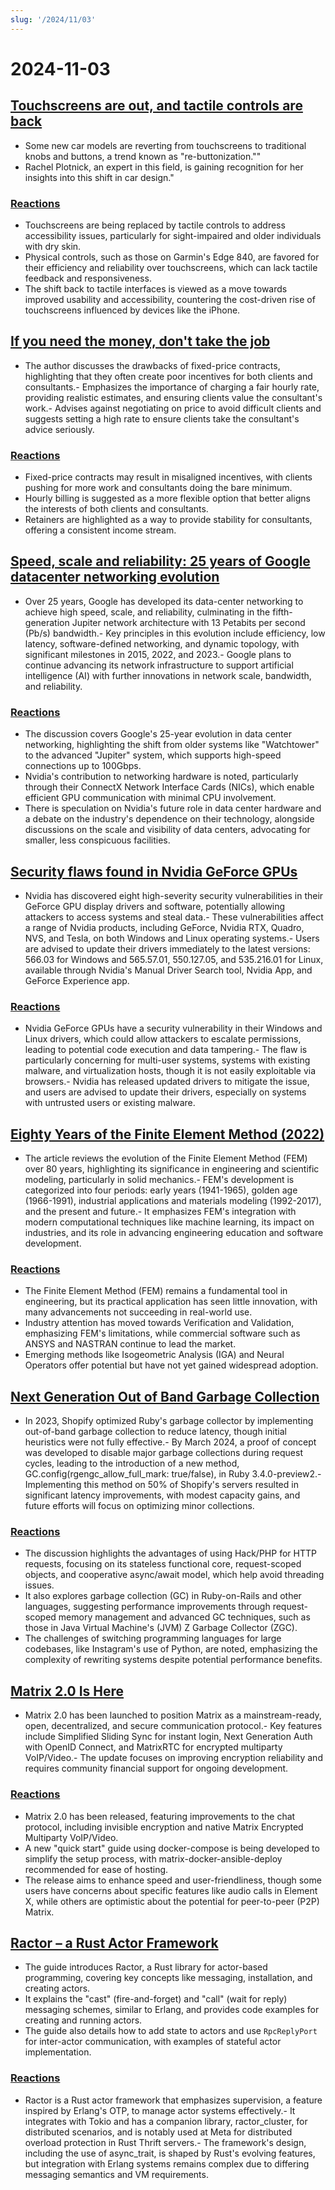 ```yaml
---
slug: '/2024/11/03'
---
```


# 2024-11-03

## [Touchscreens are out, and tactile controls are back](https://spectrum.ieee.org/touchscreens)

- Some new car models are reverting from touchscreens to traditional knobs and buttons, a trend known as "re-buttonization.""
- Rachel Plotnick, an expert in this field, is gaining recognition for her insights into this shift in car design."

### [Reactions](https://news.ycombinator.com/item?id=42033241)

- Touchscreens are being replaced by tactile controls to address accessibility issues, particularly for sight-impaired and older individuals with dry skin.
- Physical controls, such as those on Garmin's Edge 840, are favored for their efficiency and reliability over touchscreens, which can lack tactile feedback and responsiveness.
- The shift back to tactile interfaces is viewed as a move towards improved usability and accessibility, countering the cost-driven rise of touchscreens influenced by devices like the iPhone.

## [If you need the money, don't take the job](https://bitfieldconsulting.com/posts/need-money)

- The author discusses the drawbacks of fixed-price contracts, highlighting that they often create poor incentives for both clients and consultants.- Emphasizes the importance of charging a fair hourly rate, providing realistic estimates, and ensuring clients value the consultant's work.- Advises against negotiating on price to avoid difficult clients and suggests setting a high rate to ensure clients take the consultant's advice seriously.

### [Reactions](https://news.ycombinator.com/item?id=42032638)

- Fixed-price contracts may result in misaligned incentives, with clients pushing for more work and consultants doing the bare minimum.
- Hourly billing is suggested as a more flexible option that better aligns the interests of both clients and consultants.
- Retainers are highlighted as a way to provide stability for consultants, offering a consistent income stream.

## [Speed, scale and reliability: 25 years of Google datacenter networking evolution](https://cloud.google.com/blog/products/networking/speed-scale-reliability-25-years-of-data-center-networking)

- Over 25 years, Google has developed its data-center networking to achieve high speed, scale, and reliability, culminating in the fifth-generation Jupiter network architecture with 13 Petabits per second (Pb/s) bandwidth.- Key principles in this evolution include efficiency, low latency, software-defined networking, and dynamic topology, with significant milestones in 2015, 2022, and 2023.- Google plans to continue advancing its network infrastructure to support artificial intelligence (AI) with further innovations in network scale, bandwidth, and reliability.

### [Reactions](https://news.ycombinator.com/item?id=42031169)

- The discussion covers Google's 25-year evolution in data center networking, highlighting the shift from older systems like "Watchtower" to the advanced "Jupiter" system, which supports high-speed connections up to 100Gbps.
- Nvidia's contribution to networking hardware is noted, particularly through their ConnectX Network Interface Cards (NICs), which enable efficient GPU communication with minimal CPU involvement.
- There is speculation on Nvidia's future role in data center hardware and a debate on the industry's dependence on their technology, alongside discussions on the scale and visibility of data centers, advocating for smaller, less conspicuous facilities.

## [Security flaws found in Nvidia GeForce GPUs](https://www.pcworld.com/article/2504035/security-flaws-found-in-all-nvidia-geforce-gpus-update-drivers-asap.html)

- Nvidia has discovered eight high-severity security vulnerabilities in their GeForce GPU display drivers and software, potentially allowing attackers to access systems and steal data.- These vulnerabilities affect a range of Nvidia products, including GeForce, Nvidia RTX, Quadro, NVS, and Tesla, on both Windows and Linux operating systems.- Users are advised to update their drivers immediately to the latest versions: 566.03 for Windows and 565.57.01, 550.127.05, and 535.216.01 for Linux, available through Nvidia's Manual Driver Search tool, Nvidia App, and GeForce Experience app.

### [Reactions](https://news.ycombinator.com/item?id=42030463)

- Nvidia GeForce GPUs have a security vulnerability in their Windows and Linux drivers, which could allow attackers to escalate permissions, leading to potential code execution and data tampering.- The flaw is particularly concerning for multi-user systems, systems with existing malware, and virtualization hosts, though it is not easily exploitable via browsers.- Nvidia has released updated drivers to mitigate the issue, and users are advised to update their drivers, especially on systems with untrusted users or existing malware.

## [Eighty Years of the Finite Element Method (2022)](https://link.springer.com/article/10.1007/s11831-022-09740-9)

- The article reviews the evolution of the Finite Element Method (FEM) over 80 years, highlighting its significance in engineering and scientific modeling, particularly in solid mechanics.- FEM's development is categorized into four periods: early years (1941-1965), golden age (1966-1991), industrial applications and materials modeling (1992-2017), and the present and future.- It emphasizes FEM's integration with modern computational techniques like machine learning, its impact on industries, and its role in advancing engineering education and software development.

### [Reactions](https://news.ycombinator.com/item?id=42028569)

- The Finite Element Method (FEM) remains a fundamental tool in engineering, but its practical application has seen little innovation, with many advancements not succeeding in real-world use.
- Industry attention has moved towards Verification and Validation, emphasizing FEM's limitations, while commercial software such as ANSYS and NASTRAN continue to lead the market.
- Emerging methods like Isogeometric Analysis (IGA) and Neural Operators offer potential but have not yet gained widespread adoption.

## [Next Generation Out of Band Garbage Collection](https://railsatscale.com/2024-10-23-next-generation-oob-gc/)

- In 2023, Shopify optimized Ruby's garbage collector by implementing out-of-band garbage collection to reduce latency, though initial heuristics were not fully effective.- By March 2024, a proof of concept was developed to disable major garbage collections during request cycles, leading to the introduction of a new method, GC.config(rgengc_allow_full_mark: true/false), in Ruby 3.4.0-preview2.- Implementing this method on 50% of Shopify's servers resulted in significant latency improvements, with modest capacity gains, and future efforts will focus on optimizing minor collections.

### [Reactions](https://news.ycombinator.com/item?id=42028833)

- The discussion highlights the advantages of using Hack/PHP for HTTP requests, focusing on its stateless functional core, request-scoped objects, and cooperative async/await model, which help avoid threading issues.
- It also explores garbage collection (GC) in Ruby-on-Rails and other languages, suggesting performance improvements through request-scoped memory management and advanced GC techniques, such as those in Java Virtual Machine's (JVM) Z Garbage Collector (ZGC).
- The challenges of switching programming languages for large codebases, like Instagram's use of Python, are noted, emphasizing the complexity of rewriting systems despite potential performance benefits.

## [Matrix 2.0 Is Here](https://matrix.org/blog/2024/10/29/matrix-2.0-is-here/?resubmit)

- Matrix 2.0 has been launched to position Matrix as a mainstream-ready, open, decentralized, and secure communication protocol.- Key features include Simplified Sliding Sync for instant login, Next Generation Auth with OpenID Connect, and MatrixRTC for encrypted multiparty VoIP/Video.- The update focuses on improving encryption reliability and requires community financial support for ongoing development.

### [Reactions](https://news.ycombinator.com/item?id=42032387)

- Matrix 2.0 has been released, featuring improvements to the chat protocol, including invisible encryption and native Matrix Encrypted Multiparty VoIP/Video.
- A new "quick start" guide using docker-compose is being developed to simplify the setup process, with matrix-docker-ansible-deploy recommended for ease of hosting.
- The release aims to enhance speed and user-friendliness, though some users have concerns about specific features like audio calls in Element X, while others are optimistic about the potential for peer-to-peer (P2P) Matrix.

## [Ractor – a Rust Actor Framework](https://slawlor.github.io/ractor/quickstart/)

- The guide introduces Ractor, a Rust library for actor-based programming, covering key concepts like messaging, installation, and creating actors.
- It explains the "cast" (fire-and-forget) and "call" (wait for reply) messaging schemes, similar to Erlang, and provides code examples for creating and running actors.
- The guide also details how to add state to actors and use `RpcReplyPort` for inter-actor communication, with examples of stateful actor implementation.

### [Reactions](https://news.ycombinator.com/item?id=42030625)

- Ractor is a Rust actor framework that emphasizes supervision, a feature inspired by Erlang's OTP, to manage actor systems effectively.- It integrates with Tokio and has a companion library, ractor_cluster, for distributed scenarios, and is notably used at Meta for distributed overload protection in Rust Thrift servers.- The framework's design, including the use of async_trait, is shaped by Rust's evolving features, but integration with Erlang systems remains complex due to differing messaging semantics and VM requirements.

<head>
  <meta property="og:title" content="Touchscreens are out, and tactile controls are back" />
  <meta property="og:type" content="website" />
  <meta property="og:image" content="https://og.cho.sh/api/og/?title=Touchscreens%20are%20out%2C%20and%20tactile%20controls%20are%20back&subheading=Sunday%2C%20November%203%2C%202024%3A%20Hacker%20News%20Summary" />
</head>
